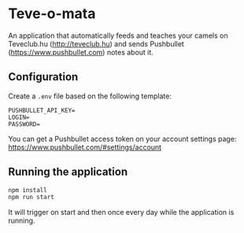 # Teve-o-mata

An application that automatically feeds and teaches your camels on Teveclub.hu (http://teveclub.hu) and sends Pushbullet (https://www.pushbullet.com) notes about it.

## Configuration

Create a `.env` file based on the following template:

```dotenv
PUSHBULLET_API_KEY=
LOGIN=
PASSWORD=
```

You can get a Pushbullet access token on your account settings page: https://www.pushbullet.com/#settings/account

## Running the application

```sh
npm install
npm run start
```

It will trigger on start and then once every day while the application is running.


